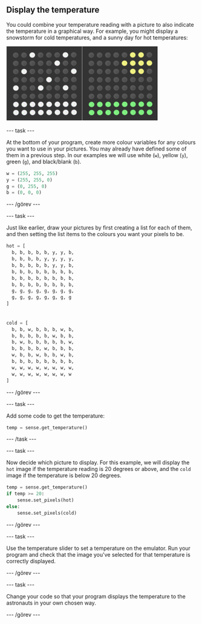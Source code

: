## Display the temperature

You could combine your temperature reading with a picture to also indicate the temperature in a graphical way. For example, you might display a snowstorm for cold temperatures, and a sunny day for hot temperatures:

![Hot and cold](images/hot-and-cold.png)

\--- task \---

At the bottom of your program, create more colour variables for any colours you want to use in your pictures. You may already have defined some of them in a previous step. In our examples we will use white (`w`), yellow (`y`), green (`g`), and black/blank (`b`).

```python
w = (255, 255, 255)
y = (255, 255, 0)
g = (0, 255, 0)
b = (0, 0, 0)
```

\--- /görev \---

\--- task \---

Just like earlier, draw your pictures by first creating a list for each of them, and then setting the list items to the colours you want your pixels to be.

```python
hot = [
  b, b, b, b, b, y, y, b,
  b, b, b, b, y, y, y, y,
  b, b, b, b, b, y, y, b,
  b, b, b, b, b, b, b, b,
  b, b, b, b, b, b, b, b,
  b, b, b, b, b, b, b, b,
  g, g, g, g, g, g, g, g,
  g, g, g, g, g, g, g, g
]


cold = [
  b, b, w, b, b, b, w, b,
  b, b, b, b, b, w, b, b,
  b, w, b, b, b, b, b, w,
  b, b, b, b, w, b, b, b,
  w, b, b, w, b, b, w, b,
  b, b, b, b, b, b, b, b,
  w, w, w, w, w, w, w, w,
  w, w, w, w, w, w, w, w
]
```

\--- /görev \---

\--- task \---

Add some code to get the temperature:

```python
temp = sense.get_temperature()
```

\--- /task \---

\--- task \---

Now decide which picture to display. For this example, we will display the `hot` image if the temperature reading is 20 degrees or above, and the `cold` image if the temperature is below 20 degrees.

```python
temp = sense.get_temperature()
if temp >= 20:
    sense.set_pixels(hot)
else:
    sense.set_pixels(cold)
```

\--- /görev \---

\--- task \---

Use the temperature slider to set a temperature on the emulator. Run your program and check that the image you've selected for that temperature is correctly displayed.

\--- /görev \---

\--- task \---

Change your code so that your program displays the temperature to the astronauts in your own chosen way.

\--- /görev \---